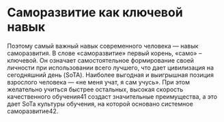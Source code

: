 # Саморазвитие как ключевой навык

Поэтому самый важный навык современного человека — навык саморазвития. В слове «саморазвитие» первый корень, «само» – ключевой. Он означает самостоятельное формирование своей личности при использовании всего лучшего, что дает цивилизация на сегодняшний день (SoTA). Наиболее выгодная и выигрышная позиция взрослого человека — «не меня учат, я сам учусь». При этом желательно учиться быстрее остальных, высокая скорость качественного обучения41 создаст значительные преимущества, а это дает SoTa культуры обучения, на которой основано системное саморазвитие42.
